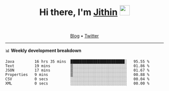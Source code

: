 <h1 align="center">Hi there, I'm <a href="https://jithset.github.io/" target="_blank">Jithin</a> <img
src="https://github.com/blackcater/blackcater/raw/main/images/Hi.gif" height="32" /></h1>

<br />

<p align="center">
  <a href="https://jithset.github.io">Blog</a> •
  <a href="https://twitter.com/jithset">Twitter</a>
</p>

---

📊 **Weekly development breakdown**

<!--START_SECTION:waka-->

```text
Java         16 hrs 35 mins  ████████████████████████░   95.55 %
Text         19 mins         ▒░░░░░░░░░░░░░░░░░░░░░░░░   01.86 %
JSON         17 mins         ▒░░░░░░░░░░░░░░░░░░░░░░░░   01.67 %
Properties   9 mins          ▒░░░░░░░░░░░░░░░░░░░░░░░░   00.88 %
CSV          0 secs          ░░░░░░░░░░░░░░░░░░░░░░░░░   00.04 %
XML          0 secs          ░░░░░░░░░░░░░░░░░░░░░░░░░   00.00 %
```

<!--END_SECTION:waka-->

